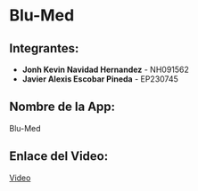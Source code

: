 # Blu-Med

## Integrantes:
- **Jonh Kevin Navidad Hernandez** - NH091562
- **Javier Alexis Escobar Pineda** - EP230745

## Nombre de la App:
Blu-Med
## Enlace del Video:
[Video](https://youtu.be/8SZp9QNUfRo)
